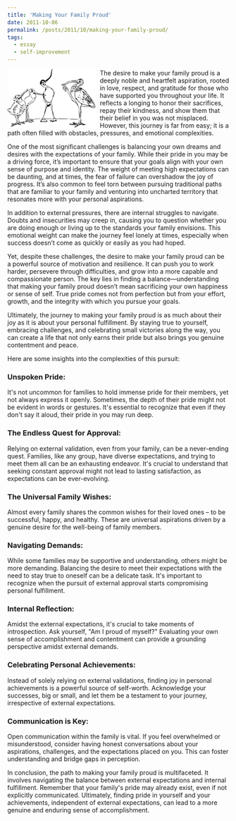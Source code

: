 ```yaml
---
title: 'Making Your Family Proud'
date: 2011-10-06
permalink: /posts/2011/10/making-your-family-proud/
tags:
  - essay
  - self-improvement
---
```


<img width="200" alt="bird proud" src="/images/posts/making-your-family-proud.jpg" style="float: left; margin-right: 10px;" /> The desire to make your family proud is a deeply noble and heartfelt aspiration, rooted in love, respect, and gratitude for those who have supported you throughout your life. It reflects a longing to honor their sacrifices, repay their kindness, and show them that their belief in you was not misplaced. However, this journey is far from easy; it is a path often filled with obstacles, pressures, and emotional complexities.

One of the most significant challenges is balancing your own dreams and desires with the expectations of your family. While their pride in you may be a driving force, it’s important to ensure that your goals align with your own sense of purpose and identity. The weight of meeting high expectations can be daunting, and at times, the fear of failure can overshadow the joy of progress. It’s also common to feel torn between pursuing traditional paths that are familiar to your family and venturing into uncharted territory that resonates more with your personal aspirations.

In addition to external pressures, there are internal struggles to navigate. Doubts and insecurities may creep in, causing you to question whether you are doing enough or living up to the standards your family envisions. This emotional weight can make the journey feel lonely at times, especially when success doesn’t come as quickly or easily as you had hoped.

Yet, despite these challenges, the desire to make your family proud can be a powerful source of motivation and resilience. It can push you to work harder, persevere through difficulties, and grow into a more capable and compassionate person. The key lies in finding a balance—understanding that making your family proud doesn’t mean sacrificing your own happiness or sense of self. True pride comes not from perfection but from your effort, growth, and the integrity with which you pursue your goals.

Ultimately, the journey to making your family proud is as much about their joy as it is about your personal fulfillment. By staying true to yourself, embracing challenges, and celebrating small victories along the way, you can create a life that not only earns their pride but also brings you genuine contentment and peace.

Here are some insights into the complexities of this pursuit:

### Unspoken Pride:
It's not uncommon for families to hold immense pride for their members, yet not always express it openly. Sometimes, the depth of their pride might not be evident in words or gestures. It's essential to recognize that even if they don't say it aloud, their pride in you may run deep.

### The Endless Quest for Approval:
Relying on external validation, even from your family, can be a never-ending quest. Families, like any group, have diverse expectations, and trying to meet them all can be an exhausting endeavor. It's crucial to understand that seeking constant approval might not lead to lasting satisfaction, as expectations can be ever-evolving.

### The Universal Family Wishes:
Almost every family shares the common wishes for their loved ones – to be successful, happy, and healthy. These are universal aspirations driven by a genuine desire for the well-being of family members.

### Navigating Demands:
While some families may be supportive and understanding, others might be more demanding. Balancing the desire to meet their expectations with the need to stay true to oneself can be a delicate task. It's important to recognize when the pursuit of external approval starts compromising personal fulfillment.

### Internal Reflection:
Amidst the external expectations, it's crucial to take moments of introspection. Ask yourself, "Am I proud of myself?" Evaluating your own sense of accomplishment and contentment can provide a grounding perspective amidst external demands.

### Celebrating Personal Achievements:
Instead of solely relying on external validations, finding joy in personal achievements is a powerful source of self-worth. Acknowledge your successes, big or small, and let them be a testament to your journey, irrespective of external expectations.

### Communication is Key:
Open communication within the family is vital. If you feel overwhelmed or misunderstood, consider having honest conversations about your aspirations, challenges, and the expectations placed on you. This can foster understanding and bridge gaps in perception.

In conclusion, the path to making your family proud is multifaceted. It involves navigating the balance between external expectations and internal fulfillment. Remember that your family's pride may already exist, even if not explicitly communicated. Ultimately, finding pride in yourself and your achievements, independent of external expectations, can lead to a more genuine and enduring sense of accomplishment.

